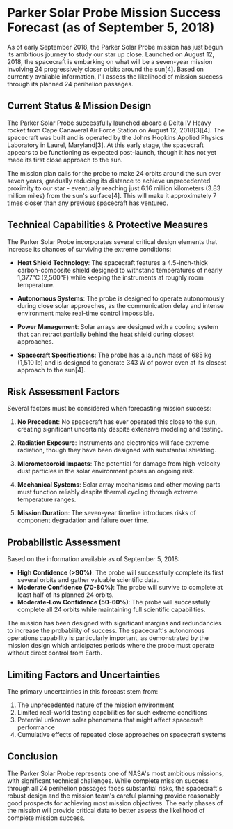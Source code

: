 # Parker Solar Probe Mission Success Forecast (as of September 5, 2018)

As of early September 2018, the Parker Solar Probe mission has just begun its ambitious journey to study our star up close. Launched on August 12, 2018, the spacecraft is embarking on what will be a seven-year mission involving 24 progressively closer orbits around the sun[4]. Based on currently available information, I'll assess the likelihood of mission success through its planned 24 perihelion passages.

## Current Status & Mission Design

The Parker Solar Probe successfully launched aboard a Delta IV Heavy rocket from Cape Canaveral Air Force Station on August 12, 2018[3][4]. The spacecraft was built and is operated by the Johns Hopkins Applied Physics Laboratory in Laurel, Maryland[3]. At this early stage, the spacecraft appears to be functioning as expected post-launch, though it has not yet made its first close approach to the sun.

The mission plan calls for the probe to make 24 orbits around the sun over seven years, gradually reducing its distance to achieve unprecedented proximity to our star - eventually reaching just 6.16 million kilometers (3.83 million miles) from the sun's surface[4]. This will make it approximately 7 times closer than any previous spacecraft has ventured.

## Technical Capabilities & Protective Measures

The Parker Solar Probe incorporates several critical design elements that increase its chances of surviving the extreme conditions:

- **Heat Shield Technology**: The spacecraft features a 4.5-inch-thick carbon-composite shield designed to withstand temperatures of nearly 1,377°C (2,500°F) while keeping the instruments at roughly room temperature.

- **Autonomous Systems**: The probe is designed to operate autonomously during close solar approaches, as the communication delay and intense environment make real-time control impossible.

- **Power Management**: Solar arrays are designed with a cooling system that can retract partially behind the heat shield during closest approaches.

- **Spacecraft Specifications**: The probe has a launch mass of 685 kg (1,510 lb) and is designed to generate 343 W of power even at its closest approach to the sun[4].

## Risk Assessment Factors

Several factors must be considered when forecasting mission success:

1. **No Precedent**: No spacecraft has ever operated this close to the sun, creating significant uncertainty despite extensive modeling and testing.

2. **Radiation Exposure**: Instruments and electronics will face extreme radiation, though they have been designed with substantial shielding.

3. **Micrometeoroid Impacts**: The potential for damage from high-velocity dust particles in the solar environment poses an ongoing risk.

4. **Mechanical Systems**: Solar array mechanisms and other moving parts must function reliably despite thermal cycling through extreme temperature ranges.

5. **Mission Duration**: The seven-year timeline introduces risks of component degradation and failure over time.

## Probabilistic Assessment

Based on the information available as of September 5, 2018:

- **High Confidence (>90%)**: The probe will successfully complete its first several orbits and gather valuable scientific data.
- **Moderate Confidence (70-80%)**: The probe will survive to complete at least half of its planned 24 orbits.
- **Moderate-Low Confidence (50-60%)**: The probe will successfully complete all 24 orbits while maintaining full scientific capabilities.

The mission has been designed with significant margins and redundancies to increase the probability of success. The spacecraft's autonomous operations capability is particularly important, as demonstrated by the mission design which anticipates periods where the probe must operate without direct control from Earth.

## Limiting Factors and Uncertainties

The primary uncertainties in this forecast stem from:

1. The unprecedented nature of the mission environment
2. Limited real-world testing capabilities for such extreme conditions
3. Potential unknown solar phenomena that might affect spacecraft performance
4. Cumulative effects of repeated close approaches on spacecraft systems

## Conclusion

The Parker Solar Probe represents one of NASA's most ambitious missions, with significant technical challenges. While complete mission success through all 24 perihelion passages faces substantial risks, the spacecraft's robust design and the mission team's careful planning provide reasonably good prospects for achieving most mission objectives. The early phases of the mission will provide critical data to better assess the likelihood of complete mission success.